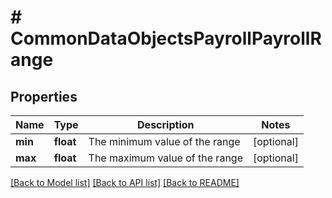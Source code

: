 # # CommonDataObjectsPayrollPayrollRange

## Properties

Name | Type | Description | Notes
------------ | ------------- | ------------- | -------------
**min** | **float** | The minimum value of the range | [optional]
**max** | **float** | The maximum value of the range | [optional]

[[Back to Model list]](../../README.md#models) [[Back to API list]](../../README.md#endpoints) [[Back to README]](../../README.md)
